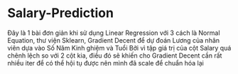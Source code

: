 # Salary-Prediction
Đây là 1 bài đơn giản khi sử dụng Linear Regression với 3 cách là Normal Equation, thư viện Sklearn, Gradient Decent để dự đoán Lương của nhân viên dựa vào Số Năm Kinh ghiệm và Tuổi
Bởi vì tập giá trị của cột Salary quá chênh lệch so với 2 cột kia, điều đó sẽ khiến cho Gradient Decent cần rất nhiều iter để có thể hội tụ được nên mình đã scale để chuẩn hóa lại
